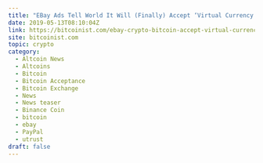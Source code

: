 ```yaml
---
title: "EBay Ads Tell World It Will (Finally) Accept ‘Virtual Currency’"
date: 2019-05-13T08:10:04Z
link: https://bitcoinist.com/ebay-crypto-bitcoin-accept-virtual-currency/?utm_medium=RSS&utm_source=hune
site: bitcoinist.com
topic: crypto
category:
  - Altcoin News
  - Altcoins
  - Bitcoin
  - Bitcoin Acceptance
  - Bitcoin Exchange
  - News
  - News teaser
  - Binance Coin
  - bitcoin
  - ebay
  - PayPal
  - utrust
draft: false
---
```

